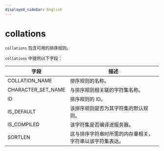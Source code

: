 ```yaml
---
displayed_sidebar: English
---
```


# collations

`collations` 包含可用的排序规则。

`collations` 中提供以下字段：

|**字段**|**描述**|
|---|---|
|COLLATION_NAME|排序规则的名称。|
|CHARACTER_SET_NAME|与排序规则相关联的字符集名称。|
|ID|排序规则的 ID。|
|IS_DEFAULT|该排序规则是否为其字符集的默认规则。|
|IS_COMPILED|该字符集是否编译进服务器。|
|SORTLEN|这与排序字符串时所需的内存量相关，字符串以该字符集表达。|